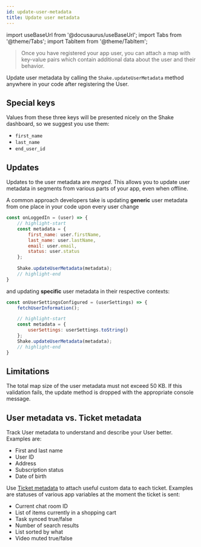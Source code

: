 ```yaml
---
id: update-user-metadata
title: Update user metadata
---
```

import useBaseUrl from '@docusaurus/useBaseUrl';
import Tabs from '@theme/Tabs';
import TabItem from '@theme/TabItem';

>Once you have registered your app user, you can attach a map with key-value pairs which contain
additional data about the user and their behavior.

Update user metadata by calling the `Shake.updateUserMetadata` method anywhere in your code
after registering the User.

## Special keys

Values from these three keys will be presented nicely on the Shake dashboard, so we suggest you use them:
* `first_name`
* `last_name`
* `end_user_id`


## Updates

Updates to the user metadata are _merged_.
This allows you to update
user metadata in segments from various parts of your app, even when offline.

A common approach developers take is updating **generic** user metadata from one place in your code upon every user change

```javascript title="App.js"
const onLoggedIn = (user) => {
    // highlight-start
    const metadata = {
        first_name: user.firstName,
        last_name: user.lastName,
        email: user.email,
        status: user.status
    };
    
    Shake.updateUserMetadata(metadata);
    // highlight-end
}
```

and updating **specific** user metadata in their respective contexts:

```javascript title="UserSettings.js"
const onUserSettingsConfigured = (userSettings) => {
    fetchUserInformation();

    // highlight-start
    const metadata = { 
        userSettings: userSettings.toString() 
    };
    Shake.updateUserMetadata(metadata);
    // highlight-end
}
```

## Limitations

The total map size of the user metadata must not exceed 50 KB.
If this validation fails, the update method is dropped with the appropriate console message.

## User metadata vs. Ticket metadata

Track User metadata to understand and describe your User better. Examples are:

* First and last name
* User ID
* Address
* Subscription status
* Date of birth

Use [Ticket metadata](/react/configuration-and-data/ticket-metadata) to attach useful custom data to each ticket. Examples are statuses of various app variables at the moment the ticket is sent:

* Current chat room ID
* List of items currently in a shopping cart
* Task synced true/false
* Number of search results
* List sorted by what
* Video muted true/false


